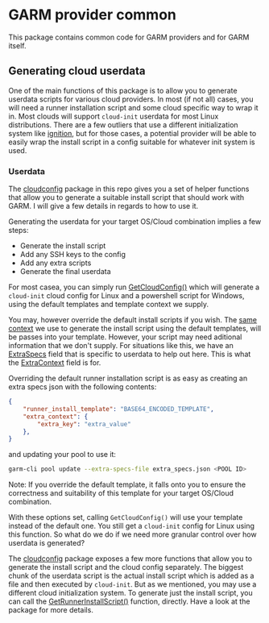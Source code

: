 # GARM provider common

This package contains common code for GARM providers and for GARM itself.

## Generating cloud userdata

One of the main functions of this package is to allow you to generate userdata scripts for various cloud providers. In most (if not all) cases, you will need a runner installation script and some cloud specific way to wrap it in. Most clouds will support `cloud-init` userdata for most Linux distributions. There are a few outliers that use a different initialization system like [ignition](https://github.com/coreos/ignition), but for those cases, a potential provider will be able to easily wrap the install script in a config suitable for whatever init system is used.

### Userdata

The [cloudconfig](./cloudconfig) package in this repo gives you a set of helper functions that allow you to generate a suitable install script that should work with GARM. I will give a few details in regards to how to use it.

Generating the userdata for your target OS/Cloud combination implies a few steps:

* Generate the install script
* Add any SSH keys to the config
* Add any extra scripts
* Generate the final userdata

For most casea, you can simply run [GetCloudConfig()](https://github.com/cloudbase/garm-provider-common/blob/main/cloudconfig/util.go#L176) which will generate a `cloud-init` cloud config for Linux and a powershell script for Windows, using the default templates and template context we supply.

You may, however override the default install scripts if you wish. The [same context](https://github.com/cloudbase/garm-provider-common/blob/main/cloudconfig/templates.go#L418-L458) we use to generate the install script using the default templates, will be passes into your template. However, your script may need aditional information that we don't supply. For situations like this, we have an [ExtraSpecs](https://github.com/cloudbase/garm/blob/main/doc/extra_specs.md) field that is specific to userdata to help out here. This is what the [ExtraContext](https://github.com/cloudbase/garm-provider-common/blob/main/cloudconfig/templates.go#L454-L457) field is for.

Overriding the default runner installation script is as easy as creating an extra specs json with the following contents:

```json
{
    "runner_install_template": "BASE64_ENCODED_TEMPLATE",
    "extra_context": {
        "extra_key": "extra_value"
    },
}
```

and updating your pool to use it:

```bash
garm-cli pool update --extra-specs-file extra_specs.json <POOL ID>
```

Note: If you override the default template, it falls onto you to ensure the correctness and suitability of this template for your target OS/Cloud combination.

With these options set, calling `GetCloudConfig()` will use your template instead of the default one. You still get a `cloud-init` config for Linux using this function. So what do we do if we need more granular control over how userdata is generated?

The [cloudconfig](./cloudconfig) package exposes a few more functions that allow you to generate the install script and the cloud config separately. The biggest chunk of the userdata script is the actual install script which is added as a file and then executed by `cloud-init`. But as we mentioned, you may use a different cloud initialization system. To generate just the install script, you can call the [GetRunnerInstallScript()](https://github.com/cloudbase/garm-provider-common/blob/main/cloudconfig/util.go#L74) function, directly. Have a look at the package for more details.